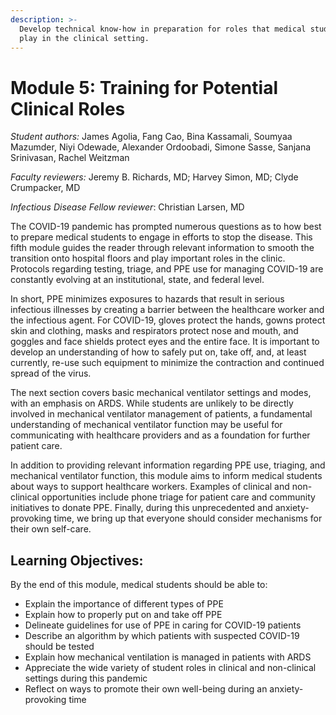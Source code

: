 ```yaml
---
description: >-
  Develop technical know-how in preparation for roles that medical students may
  play in the clinical setting.
---
```


# Module 5: Training for Potential Clinical Roles

_Student authors:_ James Agolia, Fang Cao, Bina Kassamali, Soumyaa Mazumder, Niyi Odewade, Alexander Ordoobadi, Simone Sasse, Sanjana Srinivasan, Rachel Weitzman 

_Faculty reviewers:_ Jeremy B. Richards, MD; Harvey Simon, MD; Clyde Crumpacker, MD

_Infectious Disease Fellow reviewer_: Christian Larsen, MD

The COVID-19 pandemic has prompted numerous questions as to how best to prepare medical students to engage in efforts to stop the disease. This fifth module guides the reader through relevant information to smooth the transition onto hospital floors and play important roles in the clinic. Protocols regarding testing, triage, and PPE use for managing COVID-19 are constantly evolving at an institutional, state, and federal level.

In short, PPE minimizes exposures to hazards that result in serious infectious illnesses by creating a barrier between the healthcare worker and the infectious agent. For COVID-19, gloves protect the hands, gowns protect skin and clothing, masks and respirators protect nose and mouth, and goggles and face shields protect eyes and the entire face.  It is important to develop an understanding of how to safely put on, take off, and, at least currently, re-use such equipment to minimize the contraction and continued spread of the virus. 

The next section covers basic mechanical ventilator settings and modes, with an emphasis on ARDS. While students are unlikely to be directly involved in mechanical ventilator management of patients, a fundamental understanding of mechanical ventilator function may be useful for communicating with healthcare providers and as a foundation for further patient care. 

In addition to providing relevant information regarding PPE use, triaging, and mechanical ventilator function, this module aims to inform medical students about ways to support healthcare workers. Examples of clinical and non-clinical opportunities include phone triage for patient care and community initiatives to donate PPE. Finally, during this unprecedented and anxiety-provoking time, we bring up that everyone should consider mechanisms for their own self-care. 

## Learning Objectives:

By the end of this module, medical students should be able to:

* Explain the importance of different types of PPE
* Explain how to properly put on and take off PPE
* Delineate guidelines for use of PPE in caring for COVID-19 patients
* Describe an algorithm by which patients with suspected COVID-19 should be tested
* Explain how mechanical ventilation is managed in patients with ARDS
* Appreciate the wide variety of student roles in clinical and non-clinical settings during this pandemic
* Reflect on ways to promote their own well-being during an anxiety-provoking time 

